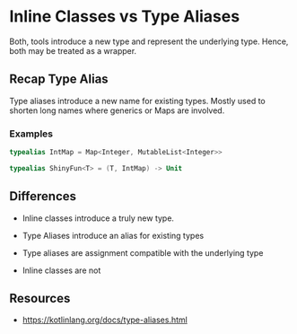 # Inline Classes vs Type Aliases

Both, tools introduce a new type and represent the underlying type.
Hence, both may be treated as a wrapper.

## Recap Type Alias

Type aliases introduce a new name for existing types.
Mostly used to shorten long names where generics or Maps are involved.

### Examples

```kotlin
typealias IntMap = Map<Integer, MutableList<Integer>>

typealias ShinyFun<T> = (T, IntMap) -> Unit
```

## Differences


* Inline classes introduce a truly new type.
* Type Aliases introduce an alias for existing types

* Type aliases are assignment compatible with the underlying type
* Inline classes are not

## Resources

* https://kotlinlang.org/docs/type-aliases.html
